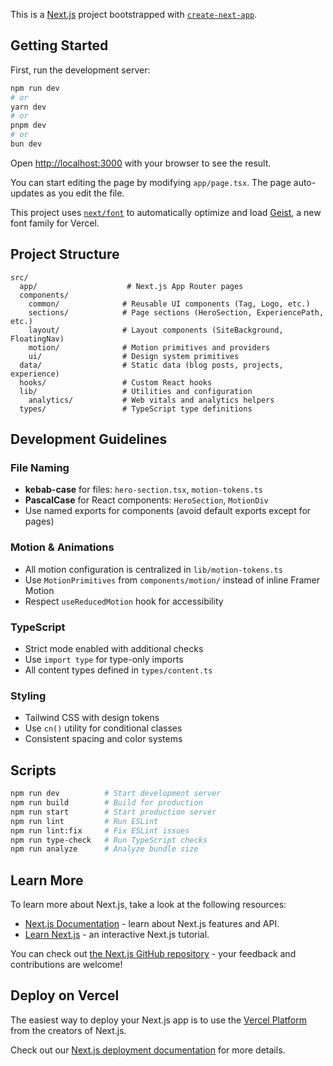 This is a [Next.js](https://nextjs.org) project bootstrapped with [`create-next-app`](https://nextjs.org/docs/app/api-reference/cli/create-next-app).

## Getting Started

First, run the development server:

```bash
npm run dev
# or
yarn dev
# or
pnpm dev
# or
bun dev
```

Open [http://localhost:3000](http://localhost:3000) with your browser to see the result.

You can start editing the page by modifying `app/page.tsx`. The page auto-updates as you edit the file.

This project uses [`next/font`](https://nextjs.org/docs/app/building-your-application/optimizing/fonts) to automatically optimize and load [Geist](https://vercel.com/font), a new font family for Vercel.

## Project Structure

```
src/
  app/                    # Next.js App Router pages
  components/
    common/              # Reusable UI components (Tag, Logo, etc.)
    sections/            # Page sections (HeroSection, ExperiencePath, etc.)
    layout/              # Layout components (SiteBackground, FloatingNav)
    motion/              # Motion primitives and providers
    ui/                  # Design system primitives
  data/                  # Static data (blog posts, projects, experience)
  hooks/                 # Custom React hooks
  lib/                   # Utilities and configuration
    analytics/           # Web vitals and analytics helpers
  types/                 # TypeScript type definitions
```

## Development Guidelines

### File Naming
- **kebab-case** for files: `hero-section.tsx`, `motion-tokens.ts`
- **PascalCase** for React components: `HeroSection`, `MotionDiv`
- Use named exports for components (avoid default exports except for pages)

### Motion & Animations
- All motion configuration is centralized in `lib/motion-tokens.ts`
- Use `MotionPrimitives` from `components/motion/` instead of inline Framer Motion
- Respect `useReducedMotion` hook for accessibility

### TypeScript
- Strict mode enabled with additional checks
- Use `import type` for type-only imports
- All content types defined in `types/content.ts`

### Styling
- Tailwind CSS with design tokens
- Use `cn()` utility for conditional classes
- Consistent spacing and color systems

## Scripts

```bash
npm run dev          # Start development server
npm run build        # Build for production
npm run start        # Start production server
npm run lint         # Run ESLint
npm run lint:fix     # Fix ESLint issues
npm run type-check   # Run TypeScript checks
npm run analyze      # Analyze bundle size
```

## Learn More

To learn more about Next.js, take a look at the following resources:

- [Next.js Documentation](https://nextjs.org/docs) - learn about Next.js features and API.
- [Learn Next.js](https://nextjs.org/learn) - an interactive Next.js tutorial.

You can check out [the Next.js GitHub repository](https://github.com/vercel/next.js) - your feedback and contributions are welcome!

## Deploy on Vercel

The easiest way to deploy your Next.js app is to use the [Vercel Platform](https://vercel.com/new?utm_medium=default-template&filter=next.js&utm_source=create-next-app&utm_campaign=create-next-app-readme) from the creators of Next.js.

Check out our [Next.js deployment documentation](https://nextjs.org/docs/app/building-your-application/deploying) for more details.
